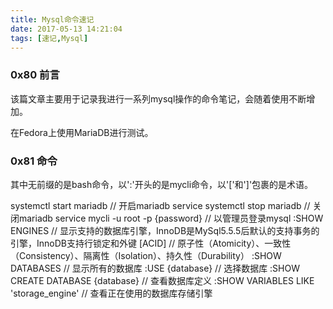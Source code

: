 ```yaml
---
title: Mysql命令速记
date: 2017-05-13 14:21:04
tags: [速记,Mysql]
---
```


### 0x80 前言
该篇文章主要用于记录我进行一系列mysql操作的命令笔记，会随着使用不断增加。

在Fedora上使用MariaDB进行测试。

### 0x81 命令
其中无前缀的是bash命令，以':'开头的是mycli命令，以'['和']'包裹的是术语。

systemctl start mariadb // 开启mariadb service
systemctl stop mariadb // 关闭mariadb service
mycli -u root -p {password} // 以管理员登录mysql
:SHOW ENGINES // 显示支持的数据库引擎，InnoDB是MySql5.5.5后默认的支持事务的引擎，InnoDB支持行锁定和外键
[ACID] // 原子性（Atomicity）、一致性（Consistency）、隔离性（Isolation）、持久性（Durability）
:SHOW DATABASES // 显示所有的数据库
:USE {database} // 选择数据库
:SHOW CREATE DATABASE {database} // 查看数据库定义
:SHOW VARIABLES LIKE 'storage_engine' // 查看正在使用的数据库存储引擎

